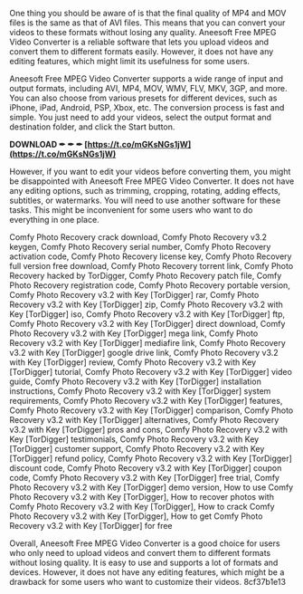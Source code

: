 One thing you should be aware of is that the final quality of MP4 and MOV files is the same as that of AVI files. This means that you can convert your videos to these formats without losing any quality. Aneesoft Free MPEG Video Converter is a reliable software that lets you upload videos and convert them to different formats easily. However, it does not have any editing features, which might limit its usefulness for some users.
  
Aneesoft Free MPEG Video Converter supports a wide range of input and output formats, including AVI, MP4, MOV, WMV, FLV, MKV, 3GP, and more. You can also choose from various presets for different devices, such as iPhone, iPad, Android, PSP, Xbox, etc. The conversion process is fast and simple. You just need to add your videos, select the output format and destination folder, and click the Start button.
 
**DOWNLOAD ✒ ✒ ✒ [https://t.co/mGKsNGs1jW](https://t.co/mGKsNGs1jW)**


  
However, if you want to edit your videos before converting them, you might be disappointed with Aneesoft Free MPEG Video Converter. It does not have any editing options, such as trimming, cropping, rotating, adding effects, subtitles, or watermarks. You will need to use another software for these tasks. This might be inconvenient for some users who want to do everything in one place.
 
Comfy Photo Recovery crack download,  Comfy Photo Recovery v3.2 keygen,  Comfy Photo Recovery serial number,  Comfy Photo Recovery activation code,  Comfy Photo Recovery license key,  Comfy Photo Recovery full version free download,  Comfy Photo Recovery torrent link,  Comfy Photo Recovery hacked by TorDigger,  Comfy Photo Recovery patch file,  Comfy Photo Recovery registration code,  Comfy Photo Recovery portable version,  Comfy Photo Recovery v3.2 with Key [TorDigger] rar,  Comfy Photo Recovery v3.2 with Key [TorDigger] zip,  Comfy Photo Recovery v3.2 with Key [TorDigger] iso,  Comfy Photo Recovery v3.2 with Key [TorDigger] ftp,  Comfy Photo Recovery v3.2 with Key [TorDigger] direct download,  Comfy Photo Recovery v3.2 with Key [TorDigger] mega link,  Comfy Photo Recovery v3.2 with Key [TorDigger] mediafire link,  Comfy Photo Recovery v3.2 with Key [TorDigger] google drive link,  Comfy Photo Recovery v3.2 with Key [TorDigger] review,  Comfy Photo Recovery v3.2 with Key [TorDigger] tutorial,  Comfy Photo Recovery v3.2 with Key [TorDigger] video guide,  Comfy Photo Recovery v3.2 with Key [TorDigger] installation instructions,  Comfy Photo Recovery v3.2 with Key [TorDigger] system requirements,  Comfy Photo Recovery v3.2 with Key [TorDigger] features,  Comfy Photo Recovery v3.2 with Key [TorDigger] comparison,  Comfy Photo Recovery v3.2 with Key [TorDigger] alternatives,  Comfy Photo Recovery v3.2 with Key [TorDigger] pros and cons,  Comfy Photo Recovery v3.2 with Key [TorDigger] testimonials,  Comfy Photo Recovery v3.2 with Key [TorDigger] customer support,  Comfy Photo Recovery v3.2 with Key [TorDigger] refund policy,  Comfy Photo Recovery v3.2 with Key [TorDigger] discount code,  Comfy Photo Recovery v3.2 with Key [TorDigger] coupon code,  Comfy Photo Recovery v3.2 with Key [TorDigger] free trial,  Comfy Photo Recovery v3.2 with Key [TorDigger] demo version,  How to use Comfy Photo Recovery v3.2 with Key [TorDigger],  How to recover photos with Comfy Photo Recovery v3.2 with Key [TorDigger],  How to crack Comfy Photo Recovery v3.2 with Key [TorDigger],  How to get Comfy Photo Recovery v3.2 with Key [TorDigger] for free
  
Overall, Aneesoft Free MPEG Video Converter is a good choice for users who only need to upload videos and convert them to different formats without losing quality. It is easy to use and supports a lot of formats and devices. However, it does not have any editing features, which might be a drawback for some users who want to customize their videos.
 8cf37b1e13
 
